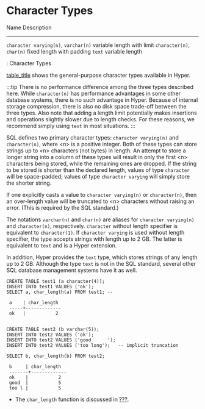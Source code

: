 # Character Types

  Name                                   Description
  -------------------------------------- ----------------------------
  `character varying(n)`, `varchar(n)`   variable length with limit
  `character(n)`, `char(n)`              fixed length with padding
  `text`                                 variable length

  : Character Types

[table_title](#datatype-character-table) shows the general-purpose
character types available in Hyper.

:::tip
There is no performance difference among the three types described here.
While `character(n)` has performance advantages in some other database
systems, there is no such advantage in Hyper. Because of internal
storage compression, there is also no disk space trade-off between the
three types. Also note that adding a length limit potentially makes
insertions and operations slightly slower due to length checks. For
these reasons, we recommend simply using `text` in most situations.
:::

SQL defines two primary character types: `character varying(n)` and
`character(n)`, where \<n\> is a positive integer. Both of these types
can store strings up to \<n\> characters (not bytes) in length. An
attempt to store a longer string into a column of these types will
result in only the first \<n\> characters being stored, while the
remaining ones are dropped. If the string to be stored is shorter than
the declared length, values of type `character` will be space-padded;
values of type `character varying` will simply store the shorter string.

If one explicitly casts a value to `character varying(n)` or
`character(n)`, then an over-length value will be truncated to \<n\>
characters without raising an error. (This is required by the SQL
standard.)

The notations `varchar(n)` and `char(n)` are aliases for
`character varying(n)` and `character(n)`, respectively. `character`
without length specifier is equivalent to `character(1)`. If
`character varying` is used without length specifier, the type accepts
strings with length up to 2 GB. The latter is equivalent to `text` and
is a Hyper extension.

In addition, Hyper provides the `text` type, which stores strings of any
length up to 2 GB. Although the type `text` is not in the SQL standard,
several other SQL database management systems have it as well.

    CREATE TABLE test1 (a character(4));
    INSERT INTO test1 VALUES ('ok');
    SELECT a, char_length(a) FROM test1; -- 

     a    | char_length
     -----+-------------
     ok   |           2


    CREATE TABLE test2 (b varchar(5));
    INSERT INTO test2 VALUES ('ok');
    INSERT INTO test2 VALUES ('good      ');
    INSERT INTO test2 VALUES ('too long');   -- implicit truncation

    SELECT b, char_length(b) FROM test2;

     b     | char_length
     -------+-------------
     ok    |           2
     good  |           5
     too l |           5

-   The `char_length` function is discussed in [???](#functions-string).
